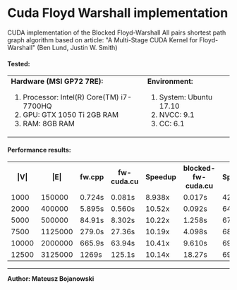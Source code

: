 Cuda Floyd Warshall implementation
===========================
CUDA implementation of the Blocked Floyd-Warshall All pairs shortest path graph algorithm
based on article:
"A Multi-Stage CUDA Kernel for Floyd-Warshall" (Ben Lund, Justin W. Smith)

#### Tested:
<table style="width:100%; border:0px" >
 <td>
  <b>Hardware (MSI GP72 7RE):</b>
  <ol>
   <li>Processor: Intel(R) Core(TM) i7-7700HQ</li>
   <li>GPU: GTX 1050 Ti 2GB RAM</li>
   <li>RAM: 8GB RAM</li>
  </ol> 
 </td>
 <td>
  <b>Environment:</b>
  <ol>
   <li>System: Ubuntu 17.10</li>
   <li>NVCC: 9.1</li>
   <li>CC: 6.1</li>
  </ol>
 </td>
</table>


#### Performance results:

<table>
 <tr>
   <th>|V|</th><th>|E|</th><th>fw.cpp</th><th> fw-cuda.cu </th><th>Speedup</th><th> blocked-fw-cuda.cu </th><th>Speedup</th>
 </tr>
 <tr>
  <td> 1000</td><td> 150000 </td><td> 0.724s</td><td> 0.081s </td><td>8.938x</td></td><td> 0.017s </td><td> 42.59x</td>
 </tr>
 <tr>
   <td> 2000</td><td> 400000 </td><td> 5.895s</td><td> 0.560s </td><td> 10.52x</td></td><td> 0.092s </td><td> 64.07x</td>
 </tr>
 <tr>
   <td> 5000</td><td> 500000</td><td> 84.91s</td><td> 8.302s </td><td> 10.22x</td></td><td> 1.258s </td><td> 67.49x</td>
 </tr>
 <tr>
   <td> 7500</td><td> 1125000</td><td> 279.0s</td><td> 27.36s </td><td> 10.19x</td></td><td> 4.098s </td><td> 68.08x</td>
 </tr>
 <tr>
   <td> 10000</td><td> 2000000</td><td> 665.9s</td><td> 63.94s </td><td> 10.41x</td></td><td> 9.610s</td><td> 69.29x</td>
 </tr>
 <tr>
   <td> 12500</td><td> 3125000</td><td> 1269s</td><td> 125.1s</td><td> 10.14x</td></td><td> 18.27s</td><td> 69.45x</td>
 </tr>
</table>

<hr/>
<b>Author: Mateusz Bojanowski</b>
